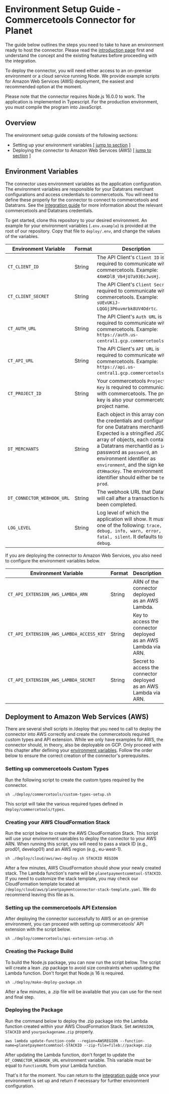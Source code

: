 # Environment Setup Guide - Commercetools Connector for Planet

The guide below outlines the steps you need to take to have an environment ready to host the connector. Please read the [introduction page](https://github.com/weareplanet/commercetools-planet-integration) first and understand the concept and the existing features before proceeding with the integration.

To deploy the connector, you will need either access to an on-premise environment or a cloud service running Node. We provide example scripts for Amazon Web Services (AWS) deployment, the easiest and recommended option at the moment.

Please note that the connector requires Node.js 16.0.0 to work. The application is implemented in Typescript. For the production environment, you must compile the program into JavaScript.

## Overview

The environment setup guide consists of the following sections:

* Setting up your environment variables [ [jump to section](#environment-variables) ]
* Deploying the connector to Amazon Web Services (AWS) [ [jump to section](#deployment-to-amazon-web-services-aws) ]

## Environment Variables

The connector uses environment variables as the application configuration. The environment variables are responsible for your Datatrans merchant configurations and access credentials to commercetools. You will need to define these properly for the connector to connect to commercetools and Datatrans. See the [integration guide](integration-guide.md) for more information about the relevant commercetools and Datatrans credentials.

To get started, clone this repository to your desired environment. An example for your environment variables (`.env.example`) is provided at the root of our repository. Copy that file to `deploy/.env`,  and change the values of the variables.

Environment Variable | Format | Description
-----------|-----------|-----------
`CT_CLIENT_ID` | String | The API Client's `Client ID` is required to communicate with commercetools. Example: `4XmKDlB_Vb4jU7a93EcJwsHj`.
`CT_CLIENT_SECRET` | String | The API Client's `Client Secret` is required to communicate with commercetools. Example: `sUEvUKiJ-LQGGj3P6uvmrbk8UV4Odrtc`.
`CT_AUTH_URL` | String | The API Client's `Auth URL` is required to communicate with commercetools. Example: `https://auth.us-central1.gcp.commercetools.com`.
`CT_API_URL` | String | The API Client's `API URL` is required to communicate with commercetools. Example: `https://api.us-central1.gcp.commercetools.com`.
`CT_PROJECT_ID` | String | Your commercetools `Project Key` is required to communicate with commercetools. The project key is also your commercetools' project name.
`DT_MERCHANTS` | String | Each object in this array contains the credentials and configuration for one Datatrans merchantId. Expected is a stringified JSON array of objects, each containing a Datatrans merchantId as `id`, a password as `password`, an environment identifier as `environment`, and the sign key as `dtHmacKey`. The environment identifier should either be `test` or `prod`.
`DT_CONNECTOR_WEBHOOK_URL` | String | The webhook URL that Datatrans will call after a transaction has been completed.
`LOG_LEVEL` | String | Log level of which the application will show. It must be one of the following: `trace, debug, info, warn, error, fatal, silent`. It defaults to `debug`.

If you are deploying the connector to Amazon Web Services, you also need to configure the environment variables below.

Environment Variable | Format | Description
-----------|-----------|-----------
`CT_API_EXTENSION_AWS_LAMBDA_ARN` | String | ARN of the connector deployed as an AWS Lambda.
`CT_API_EXTENSION_AWS_LAMBDA_ACCESS_KEY` | String | Key to access the connector deployed as an AWS Lambda via ARN.
`CT_API_EXTENSION_AWS_LAMBDA_SECRET` | String | Secret to access the connector deployed as an AWS Lambda via ARN.

## Deployment to Amazon Web Services (AWS)

There are several shell scripts in /deploy that you need to call to deploy the connector into AWS correctly and create the commercetools required custom types and API extension. While we only have examples for AWS, the connector should, in theory, also be deployable on GCP. Only proceed with this chapter after defining your [environment variables](#environment-variables). Follow the order below to ensure the correct creation of the connector's prerequisites.

### Setting up commercetools Custom Types

Run the following script to create the custom types required by the connector.

```shell
sh ./deploy/commercetools/custom-types-setup.sh
```

This script will take the various required types defined in `deploy/commercetools/types`.

### Creating your AWS CloudFormation Stack

Run the script below to create the AWS CloudFormation Stack. This script will use your environment variables to deploy the connector to your AWS ARN. When running this script, you will need to pass a stack ID (e.g., prod01, develop01) and an AWS region (e.g., eu-west-1).

```shell
sh ./deploy/cloud/aws/aws-deploy.sh STACKID REGION
```

After a few minutes, AWS CloudFormation should show your newly created stack. The Lambda function's name will be `planetpaymentcommtool-STACKID`. If you need to customize the stack template, you may check our CloudFormation template located at `/deploy/cloud/aws/planetpaymentconnector-stack-template.yaml`. We do recommend leaving this file as is.

### Setting up the commercetools API Extension

After deploying the connector successfully to AWS or an on-premise environment, you can proceed with setting up commercetools' API extension with the script below.

```shell
sh ./deploy/commercetools/api-extension-setup.sh
```

### Creating the Package Build

To build the Node.js package, you can now run the script below. The script will create a lean .zip package to avoid size constraints when updating the Lambda function. Don't forget that Node.js 16 is required.

```shell
sh ./deploy/make-deploy-package.sh
```

After a few minutes, a .zip file will be available that you can use for the next and final step.

### Deploying the Package

Run the command below to deploy the .zip package into the Lambda function created within your AWS CloudFormation Stack. Set `AWSREGION`, `STACKID` and `yourpackagename.zip` properly.

```shell
aws lambda update-function-code --region=AWSREGION --function-name=planetpaymentcommtool-STACKID --zip-file=fileb://package.zip
```

After updating the Lambda function, don't forget to update the `DT_CONNECTOR_WEBHOOK_URL` environment variable. This variable must be equal to `FunctionURL` from your Lambda function.

That's it for the moment. You can return to the [integration guide](integration-guide.md) once your environment is set up and return if necessary for further environment configuration.
